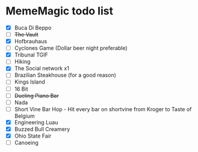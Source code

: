 # MemeMagic todo list

 - [x] Buca Di Beppo
 - [ ] <s>The Vault </s>
 - [x] Hofbrauhaus
 - [ ] Cyclones Game (Dollar beer night preferable)
 - [x] Tribunal TGIF
 - [ ] Hiking
 - [x] The Social network x1
 - [ ] Brazilian Steakhouse (for a good reason)
 - [ ] Kings Island
 - [ ] 16 Bit
 - [ ] <s>Dueling Piano Bar </s>
 - [ ] Nada
 - [ ] Short Vine Bar Hop - Hit every bar on shortvine from Kroger to Taste of Belgium
 - [x] Engineering Luau
 - [x] Buzzed Bull Creamery
 - [x] Ohio State Fair
 - [ ] Canoeing
